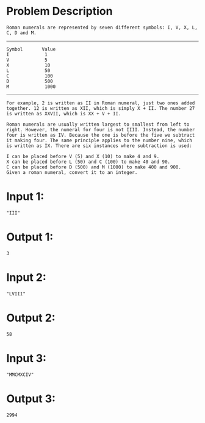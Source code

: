 # Problem Description
    Roman numerals are represented by seven different symbols: I, V, X, L, C, D and M.
---
    Symbol       Value
    I             1
    V             5
    X             10
    L             50
    C             100
    D             500
    M             1000
---
    For example, 2 is written as II in Roman numeral, just two ones added together. 12 is written as XII, which is simply X + II. The number 27 is written as XXVII, which is XX + V + II.

    Roman numerals are usually written largest to smallest from left to right. However, the numeral for four is not IIII. Instead, the number four is written as IV. Because the one is before the five we subtract it making four. The same principle applies to the number nine, which is written as IX. There are six instances where subtraction is used:

    I can be placed before V (5) and X (10) to make 4 and 9. 
    X can be placed before L (50) and C (100) to make 40 and 90. 
    C can be placed before D (500) and M (1000) to make 400 and 900.
    Given a roman numeral, convert it to an integer.

# Input 1: 
    "III"
# Output 1: 
    3

# Input 2: 
    "LVIII"
# Output 2:
    58

# Input 3: 
    "MMCMXCIV"
# Output 3:
    2994
